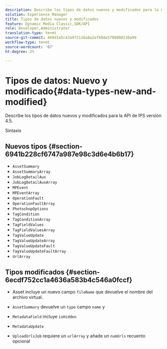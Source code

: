 ```yaml
---
description: Describe los tipos de datos nuevos y modificados para la API de IPS versión 4.5.
solution: Experience Manager
title: Tipos de datos nuevos y modificados
feature: Dynamic Media Classic,SDK/API
role: Developer,Administrator
translation-type: tm+mt
source-git-commit: 469d1a5c43a972116a8a2efb0de5708800130a99
workflow-type: tm+mt
source-wordcount: '67'
ht-degree: 2%

---
```



# Tipos de datos: Nuevo y modificado{#data-types-new-and-modified}

Describe los tipos de datos nuevos y modificados para la API de IPS versión 4.5.

Sintaxis

## Nuevos tipos {#section-6941b228cf6747a987e98c3d6e4b6b17}

* `AssetSummary`
* `AssetSummaryArray`
* `JobLogDetailAux`
* `JobLogDetailAuxArray`
* `MPEvent`
* `MPEventArray`
* `OperationFault`
* `OperationFaultArray`
* `PhotoshopOptions`
* `TagCondition`
* `TagConditionArray`
* `TagFieldValues`
* `TagFieldValuesArray`
* `TagValueUpdate`
* `TagValueUpdateArray`
* `TagValueUpdateFault`
* `TagValueUpdateFaultArray`
* `UrlArray`

## Tipos modificados {#section-6ecdf752cc1a4636a583b4c546a0fccf}

* Asset incluye un nuevo campo `fileName` que devuelve el nombre del archivo virtual.
* `AssetSummary` devuelve un  `type` campo  `name` y

* `MetadataField` incluye `isHidden`

* `MetadataUpdate`
* `UploadUrlsJob` requiere un  `urlArray` y añade un  `numUrls` recuento opcional


